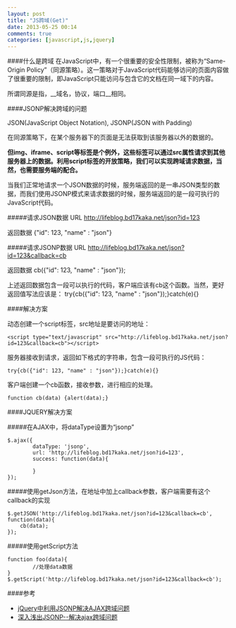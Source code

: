 ```yaml
---
layout: post
title: "JS跨域(Get)"
date: 2013-05-25 00:14
comments: true
categories: [javascript,js,jquery]
---
```


####什么是跨域
在JavaScript中，有一个很重要的安全性限制，被称为“Same-Origin Policy”（同源策略）。这一策略对于JavaScript代码能够访问的页面内容做了很重要的限制，即JavaScript只能访问与包含它的文档在同一域下的内容。

所谓同源是指，__域名，协议，端口__相同。

<!-- more -->

####JSONP解决跨域的问题

JSON(JavaScript Object Notation), JSONP(JSON with Padding)

在同源策略下，在某个服务器下的页面是无法获取到该服务器以外的数据的。

__但img、iframe、script等标签是个例外，这些标签可以通过src属性请求到其他服务器上的数据。利用script标签的开放策略，我们可以实现跨域请求数据，当然，也需要服务端的配合。__

当我们正常地请求一个JSON数据的时候，服务端返回的是一串JSON类型的数据，而我们使用JSONP模式来请求数据的时候，服务端返回的是一段可执行的JavaScript代码。

#####请求JSON数据
URL 	http://lifeblog.bd17kaka.net/json?id=123

返回数据	{"id": 123, "name" : "json"}

#####请求JSONP数据
URL 	http://lifeblog.bd17kaka.net/json?id=123&callback=cb

返回数据	cb({"id": 123, "name" : "json"}); 

上述返回数据包含一段可以执行的代码，客户端应该有cb这个函数。当然，更好返回值写法应该是：
try{cb({"id": 123, "name" : "json"});}catch(e){}

####解决方案

动态创建一个script标签，src地址是要访问的地址：

```
<script type="text/javascript" src="http://lifeblog.bd17kaka.net/json?id=123&callback=cb"></script>
```

服务器接收到请求，返回如下格式的字符串，包含一段可执行的JS代码：

```
try{cb({"id": 123, "name" : "json"});}catch(e){}
```

客户端创建一个cb函数，接收参数，进行相应的处理。

```
function cb(data) {alert(data);}
```

####JQUERY解决方案

#####在AJAX中，将dataType设置为“jsonp”

```
$.ajax({
        dataType: 'jsonp',
        url: 'http://lifeblog.bd17kaka.net/json?id=123',
        success: function(data){
			
        }
});
```

#####使用getJson方法，在地址中加上callback参数，客户端需要有这个callback的实现

```
$.getJSON('http://lifeblog.bd17kaka.net/json?id=123&callback=cb', function(data){
	cb(data);
});
```

#####使用getScript方法

```
function foo(data){
        //处理data数据
}
$.getScript('http://lifeblog.bd17kaka.net/json?id=123&callback=cb');
```

####参考

* [jQuery中利用JSONP解决AJAX跨域问题](http://www.clanfei.com/2012/08/1637.html)
* [深入浅出JSONP--解决ajax跨域问题](http://www.cnblogs.com/chopper/archive/2012/03/24/2403945.html)